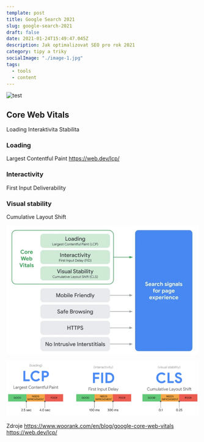 ```yaml
---
template: post
title: Google Search 2021
slug: google-search-2021
draft: false
date: 2021-01-24T15:49:47.045Z
description: Jak optimalizovat SEO pro rok 2021
category: tipy a triky
socialImage: "./image-1.jpg"
tags:
  - tools
  - content
---
```


![test](/static/media/image-0.jpg)
## Core Web Vitals
Loading
Interaktivita
Stabilita

### Loading
Largest Contentful Paint
https://web.dev/lcp/

### Interactivity
First Input Deliverability

### Visual stability
Cumulative Layout Shift

![search-signals](/static/media/2020-07-22-14-03-47.png)

![CWV thresholds](/static/media/2020-07-22-16-22-51.png)

Zdroje
https://www.woorank.com/en/blog/google-core-web-vitals
https://web.dev/lcp/